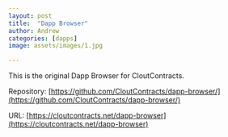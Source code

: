 ```yaml
---
layout: post
title:  "Dapp Browser"
author: Andrew
categories: [dapps]
image: assets/images/1.jpg

---
```

This is the original Dapp Browser for CloutContracts.

Repository: [https://github.com/CloutContracts/dapp-browser/](https://github.com/CloutContracts/dapp-browser/)

URL: [https://cloutcontracts.net/dapp-browser](https://cloutcontracts.net/dapp-browser)
